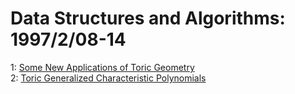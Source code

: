 # Data Structures and Algorithms: 1997/2/08-14  
1: [Some New Applications of Toric Geometry](https://doi.org/10.48550/arXiv.math/9702221)  
2: [Toric Generalized Characteristic Polynomials](https://doi.org/10.48550/arXiv.math/9702222)  